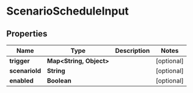 
# ScenarioScheduleInput

## Properties
Name | Type | Description | Notes
------------ | ------------- | ------------- | -------------
**trigger** | **Map&lt;String, Object&gt;** |  |  [optional]
**scenarioId** | **String** |  |  [optional]
**enabled** | **Boolean** |  |  [optional]



